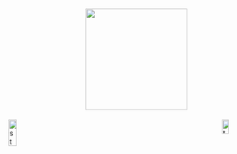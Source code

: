 <h1 align="center">
	<a href="https://github.com/huuln9">
		<img src="https://fiverr-res.cloudinary.com/images/t_main1,q_auto,f_auto,q_auto,f_auto/attachments/delivery/asset/190f10cafb9836123a6757d583746096-1607512905/Attachment_1607512865/create-personalized-among-us-gif-and-png-for-you.gif" width="200px">
	</a>
</h1>
<p style="display:flex; justify-content: space-between">
	<a href="https://github.com/huuln9">
		<img alt="stats" width="55%" src="https://github-readme-stats.vercel.app/api?username=huuln9&show_icons=false&count_private=false&theme=merko&hide_border=true&bg_color=0D1117" />
	</a>
	<a href="https://github.com/huuln9">
		<img alt="top-langs" width="40%" src="https://github-readme-stats.vercel.app/api/top-langs/?username=huuln9&langs_count=10&count_private=true&layout=compact&theme=merko&hide_border=true&bg_color=0D1117" />
	</a>
</p>

